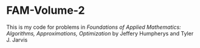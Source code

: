 # FAM-Volume-2
This is my code for problems in *Foundations of Applied Mathematics: Algorithms, Approximations, Optimization* by Jeffery Humpherys and Tyler J. Jarvis